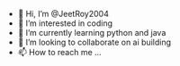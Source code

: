 - 👋 Hi, I’m @JeetRoy2004
- 👀 I’m interested in coding
- 🌱 I’m currently learning python and java 
- 💞️ I’m looking to collaborate on ai building
- 📫 How to reach me ...

<!---
JeetRoy2004/JeetRoy2004 is a ✨ special ✨ repository because its `README.md` (this file) appears on your GitHub profile.
You can click the Preview link to take a look at your changes.
--->
